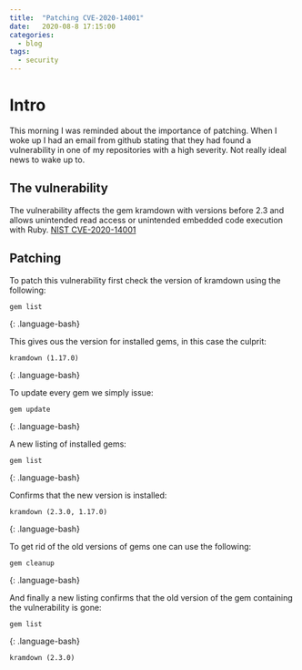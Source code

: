 ```yaml
---
title:  "Patching CVE-2020-14001"
date:   2020-08-8 17:15:00 
categories: 
  - blog
tags:
  - security
---
```

# Intro
This morning I was reminded about the importance of patching. When I woke up I had an email from github stating that they had found a vulnerability in one of my repositories with a high severity. Not really ideal news to wake up to.

## The vulnerability
The vulnerability affects the gem kramdown with versions before 2.3 and allows unintended read access or unintended embedded code execution with Ruby. [NIST CVE-2020-14001](https://nvd.nist.gov/vuln/detail/CVE-2020-14001)

## Patching 
To patch this vulnerability first check the version of kramdown using the following:
~~~
gem list
~~~
{: .language-bash}

This gives ous the version for installed gems, in this case the culprit: 
~~~
kramdown (1.17.0)
~~~
{: .language-bash}

To update every gem we simply issue:
~~~
gem update
~~~
{: .language-bash}

A new listing of installed gems:
~~~
gem list
~~~
{: .language-bash}

Confirms that the new version is installed:
~~~
kramdown (2.3.0, 1.17.0)
~~~
{: .language-bash}

To get rid of the old versions of gems one can use the following:
~~~
gem cleanup
~~~
{: .language-bash}

And finally a new listing confirms that the old version of the gem containing the vulnerability is gone:
~~~
gem list
~~~
{: .language-bash}

~~~
kramdown (2.3.0)
~~~
